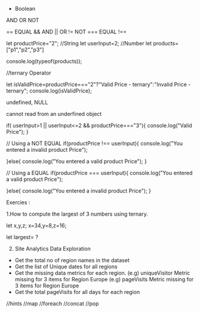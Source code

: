 - Boolean

AND
OR
NOT

== EQUAL
&& AND
|| OR
!= NOT
=== EQUAL
!==

let productPrice="2"; //String
let userInput=2; //Number
let products=["p1","p2","p3"]

console.log(typeof(products));


//ternary Operator

let isValidPrice=productPrice==="2"?"Valid Price - ternary":"Invalid Price - ternary";
console.log(isValidPrice);



undefined, NULL

cannot read from an underfined object


if( userInput>1 || userInput<=2 && productPrice==="3"){
  console.log("Valid Price");
}

// Using a NOT EQUAL
if(productPrice !== userInput){
  console.log("You entered a invalid product Price");

}else{
   console.log("You entered a valid product Price");
}

// Using a EQUAL
if(productPrice === userInput){
  console.log("You entered a valid product Price");

}else{
   console.log("You entered a invalid product Price");
}

Exercies :

1.How to compute the largest of 3 numbers using ternary.

let x,y,z;
x=34,y=8,z=16;

let largest= ?

2. Site Analytics Data Exploration

- Get the total no of region names in the dataset
- Get the list of Unique dates for all regions
- Get the missing data metrics for each region.
(e.g) uniqueVisitor Metric missing for 3 items for Region Europe
(e.g) pageVisits Metric missing for 3 items for Region Europe
- Get the total pageVisits for all days for each region

//hints
//map
//foreach
//concat
//pop
